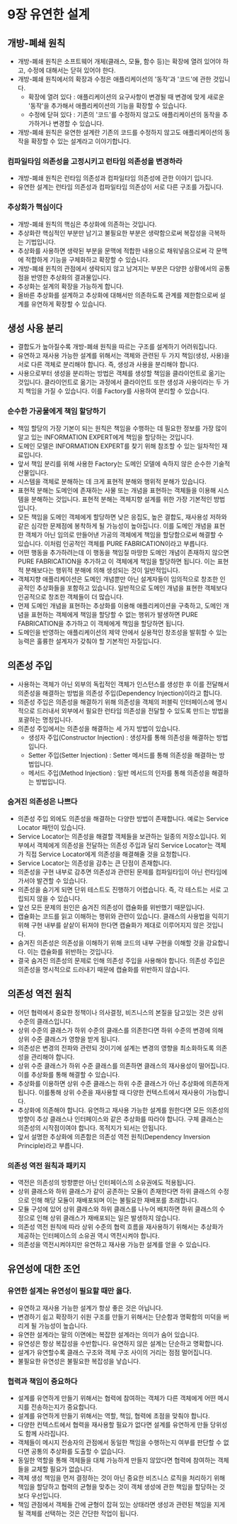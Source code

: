 # 9장 유연한 설계

## 개방-폐쇄 원칙

* 개방-폐쇄 원칙은 소프트웨어 개체(클래스, 모듈, 함수 등)는 확장에 열려 있어야 하고, 수정에 대해서는 닫혀 있어야 한다.
* 개방-폐쇄 원칙에서의 확장과 수정은 애플리케이션의 '동작'과 '코드'에 관한 것입니다.
  * 확장에 열려 있다 : 애플리케이션의 요구사항이 변경될 때 변경에 맞게 새로운 '동작'을 추가해서 애플리케이션의 기능을 확장할 수 있습니다.
  * 수정에 닫혀 있다 : 기존의 '코드'를 수정하지 않고도 애플리케이션의 동작을 추가하거나 변경할 수 있습니다.
* 개방-폐쇄 원칙은 유연한 설계란 기존의 코드를 수정하지 않고도 애플리케이션의 동작을 확장할 수 있는 설계라고 이야기합니다.

### 컴파일타임 의존성을 고정시키고 런타임 의존성을 변경하라

* 개방-폐쇄 원칙은 런타임 의존성과 컴파일타임 의존성에 관한 이야기 입니다.
* 유연한 설계는 런타임 의존성과 컴파일타임 의존성이 서로 다른 구조를 가집니다.

### 추상화가 핵심이다

* 개방-폐쇄 원칙의 핵심은 추상화에 의존하는 것입니다.
* 추상화란 핵심적인 부분만 남기고 불필요한 부분은 생략함으로써 복잡성을 극복하는 기법입니다.
* 추상화를 사용하면 생략된 부분을 문맥에 적합한 내용으로 채워넣음으로써 각 문맥에 적합하게 기능을 구체화하고 확장할 수 있습니다.
* 개방-폐쇄 윈칙의 관점에서 생략되지 않고 남겨지는 부분은 다양한 상황에서의 공통점을 반영한 추상화의 결과물입니다.
* 추상화는 설계의 확장을 가능하게 합니다.
* 올바른 추상화를 설계하고 추상화에 대해서만 의존하도록 관계를 제한함으로써 설계를 유연하게 확장할 수 있습니다.

## 생성 사용 분리

* 결합도가 높아질수록 개방-폐쇄 원칙을 따르는 구조를 설계하기 어려워집니다.
* 유연하고 재사용 가능한 설계를 위해서는 객체와 관련된 두 가지 책임(생성, 사용)을 서로 다른 객체로 분리해야 합니다. 즉, 생성과 사용을 분리해야 합니다.
* 사용으로부터 생성을 분리하는 방법은 객체를 생성할 책임을 클라이언트로 옮기는 것입니다. 클라이언트로 옮기는 과정에서 클라이언트 또한 생성과 사용이라는 두 가지 책임을 가질 수 있습니다. 이를 Factory를 사용하여 분리할 수 있습니다.

### 순수한 가공물에게 책임 할당하기

* 책임 할당의 가장 기본이 되는 원칙은 책임을 수행하는 데 필요한 정보를 가장 많이 알고 있는 INFORMATION EXPERT에게 책임을 할당하는 것입니다.
* 도메인 모델은 INFORMATION EXPERT를 찾기 위해 참조할 수 있는 일차적인 재료입니다.
* 앞서 책임 분리를 위해 사용한 Factory는 도메인 모델에 속하지 않은 순수한 기술적 산물입니다.
* 시스템을 객체로 분해하는 데 크게 표현적 분해와 행위적 분해가 있습니다.
* 표현적 분해는 도메인에 존재하는 사물 또는 개념을 표현하는 객체들을 이용해 시스템을 분해하는 것입니다. 표현적 분해는 객체지향 설계를 위한 가장 기본적인 방법입니다.
* 모든 책임을 도메인 객체에게 할당하면 낮은 응집도, 높은 결합도, 재사용성 저하와 같은 심각한 문제점에 봉착하게 될 가능성이 높아집니다. 
이를 도메인 개념을 표현한 객체가 아닌 임의로 만들어낸 가공의 객체에게 책임을 할당함으로써 해결할 수 있습니다. 이처럼 인공적인 객체를 PURE FABRICATION이라고 부릅니다.
* 어떤 행동을 추가하려는데 이 행동을 책임질 마땅한 도메인 개념이 존재하지 않으면 PURE FABRICATION을 추가하고 이 객체에게 책임을 할당하면 됩니다. 이는 표현적 분해보다는 행위적 분해에 의해 생성되는 것이 일반적입니다.
* 객체지향 애플리케이션은 도메인 개념뿐만 아닌 설계자들이 임의적으로 창조한 인공적인 추상화들을 포함하고 있습니다. 일반적으로 도메인 개념을 표현한 객체보다 인공적으로 창조한 객체들이 더 많습니다.
* 먼제 도메인 개념을 표현하는 추상화를 이용해 애플리케이션을 구축하고, 도메인 개념을 표현하는 객체에게 책임을 할당할 수 없는 행위가 발생하면 PURE FABRICATION을 추가하고 이 객체에게 책임을 할당하면 됩니다.
* 도메인을 반영하는 애플리케이션의 제약 안에서 실용적인 창조성을 발휘할 수 있는 능력은 훌륭한 설계자가 갖춰야 할 기본적인 자질입니다.

## 의존성 주입

* 사용하는 객체가 아닌 외부의 독립적인 객체가 인스턴스를 생성한 후 이를 전달해서 의존성을 해결하는 방법을 의존성 주입(Dependency Injection)이라고 합니다.
* 의존성 주입은 의존성을 해결하기 위해 의존성을 객체의 퍼블릭 인터페이스에 명시적으로 드러내서 외부에서 필요한 런타임 의존성을 전달할 수 있도록 만드는 방법을 포괄하는 명칭입니다.
* 의존성 주입에서는 의존성을 해결하는 세 가지 방법이 있습니다.
  * 생성자 주입(Constructor Injection) : 생성자를 통해 의존성을 해결하는 방법입니다.
  * Setter 주입(Setter Injection) : Setter 메서드를 통해 의존성을 해결하는 방법입니다.
  * 메서드 주입(Method Injection) : 일반 메서드의 인자를 통해 의존성을 해결하는 방법입니다.

### 숨겨진 의존성은 나쁘다

* 의존성 주입 외에도 의존성을 해결하는 다양한 방법이 존재합니다. 예로는 Service Locator 패턴이 있습니다.
* Service Locator는 의존성을 해결할 객체들을 보관하는 일종의 저장소입니다. 외부에서 객체에게 의존성을 전달하는 의존성 주입과 달리 Service Locator는 객체가 직접 Service Locator에게 의존성을 해결해줄 것을 요청합니다.
* Service Locator는 의존성을 감추는 큰 단점이 존재합니다.
* 의존성을 구현 내부로 감추면 의존성과 관련된 문제를 컴파일타임이 아닌 런타임에 가서야 발견할 수 있습니다.
* 의존성을 숨기게 되면 단위 테스트도 진행하기 어렵습니다. 즉, 각 테스트는 서로 고립되지 않을 수 있습니다.
* 앞선 모든 문제의 원인은 숨겨진 의존성이 캡슐화를 위반했기 때문입니다.
* 캡슐화는 코드를 읽고 이해하는 행위와 관련이 있습니다. 클래스의 사용법을 익히기 위해 구현 내부를 샅샅이 뒤져야 한다면 캡슐화가 제대로 이루어지지 않은 것입니다.
* 숨겨진 의존성은 의존성을 이해하기 위해 코드의 내부 구현을 이해할 것을 강요합니다. 이는 캡슐화를 위반하는 것입니다.
* 결국 숨겨진 의존성의 문제로 인해 의존성 주입을 사용해야 합니다. 의존성 주입은 의존성을 명시적으로 드러내기 때문에 캡슐화를 위반하지 않습니다.

## 의존성 역전 원칙

* 어던 협력에서 중요한 정책이나 의사결정, 비즈니스의 본질을 담고있는 것은 상위 수준의 클래스입니다.
* 상위 수준의 클래스가 하위 수준의 클래스를 의존한다면 하위 수준의 변경에 의해 상위 수준 클래스가 영향을 받게 됩니다.
* 의존성은 변경의 전파와 관련되 것이기에 설계는 변경의 영향을 최소화하도록 의존성을 관리해야 합니다.
* 상위 수준 클래스가 하위 수준 클래스를 의존하면 클래스의 재사용성이 떨어집니다. 이를 추상화를 통해 해결할 수 있습니다.
* 추상화를 이용하면 상위 수준 클래스는 하위 수준 클래스가 아닌 추상화에 의존하게 됩니다. 이를통해 상위 수준을 재사용할 때 다양한 컨텍스트에서 재사용이 가능합니다.
* 추상화에 의존해야 합니다. 유연하고 재사용 가능한 설계를 원한다면 모든 의존성의 방향이 추상 클래스나 인터페이스와 같은 추상화를 따라야 합니다. 구체 클래스는 의존성의 시작점이여야 합니다. 목적지가 되서는 안됩니다.
* 앞서 설명한 추상화에 의존함은 의존성 역전 원칙(Dependency Inversion Principle)라고 부릅니다.

### 의존성 역전 원칙과 패키지

* 역전은 의존성의 방향뿐만 아닌 인터페이스의 소유권에도 적용됩니다.
* 상위 클래스와 하위 클래스가 같이 공존하는 모듈이 존재한다면 하위 클래스의 수정으로 인해 해당 모듈이 재배포되며 이는 불필요한 재배포를 초래합니다.
* 모듈 구성에 있어 상위 클래스와 하위 클래스를 나누어 배치하면 하위 클래스의 수정으로 인해 상위 클래스가 재배포되는 일은 발생하지 않습니다.
* 의존성 역전 원칙에 따라 상위 수준의 협력 흐름을 재사용하기 위해서는 추상화가 제공하는 인터페이스의 소유권 역시 역전시켜야 합니다.
* 의존성을 역전시켜야지만 유연하고 재사용 가능한 설계를 얻을 수 있습니다.

## 유연성에 대한 조언

### 유연한 설계는 유연성이 필요할 때만 옳다.

* 유연하고 재사용 가능한 설계가 항상 좋은 것은 아닙니다.
* 변경하기 쉽고 확장하기 쉬원 구조를 만들기 위해서는 단순함과 명확함의 미덕을 버리게 될 가능성이 높습니다.
* 유연한 설계라는 말의 이면에는 복잡한 설계라는 의미가 숨어 있습니다.
* 유연성은 항상 복잡성을 수반합니다. 유연하지 않은 설계는 단순하고 명확합니다.
* 설계가 유연할수록 클래스 구조와 객체 구조 사이의 거리는 점점 멀어집니다.
* 불필요한 유연성은 불필요한 복잡성을 낳습니다.

### 협력과 책임이 중요하다

* 설계를 유연하게 만들기 위해서는 협력에 참여하는 객체가 다른 객체에게 어떤 메시지를 전송하는지가 중요합니다.
* 설계를 유연하게 만들기 위해서는 역할, 책임, 협력에 초점을 맞춰야 합니다.
* 다양한 컨텍스트에서 협력을 재사용할 필요가 없다면 설계를 유연하게 만들 당위성도 함께 사라집니다.
* 객체들이 메시지 전송자의 관점에서 동일한 책임을 수행하는지 여부를 판단할 수 없다면 공통의 추상화를 도출할 수 없습니다.
* 동일한 역할을 통해 객체들을 대체 가능하게 만들지 않았다면 협력에 참여하는 객체들을 교체할 필요가 없습니다.
* 객체 생성 책임을 먼저 결정하는 것이 아닌 중요한 비즈니스 로직을 처리하기 위해 책임을 할당하고 협력의 균형을 맞추는 것이 객체 생성에 관한 책임을 할당하는 것보다 우선입니다.
* 책임 관점에서 객체들 간에 균형이 잡혀 있는 상태라면 생성과 관련된 책임을 지게 될 객체를 선택하는 것은 간단한 작업이 됩니다.